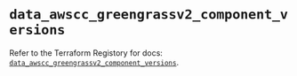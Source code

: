 # `data_awscc_greengrassv2_component_versions`

Refer to the Terraform Registory for docs: [`data_awscc_greengrassv2_component_versions`](https://registry.terraform.io/providers/hashicorp/awscc/0.70.0/docs/data-sources/greengrassv2_component_versions).
